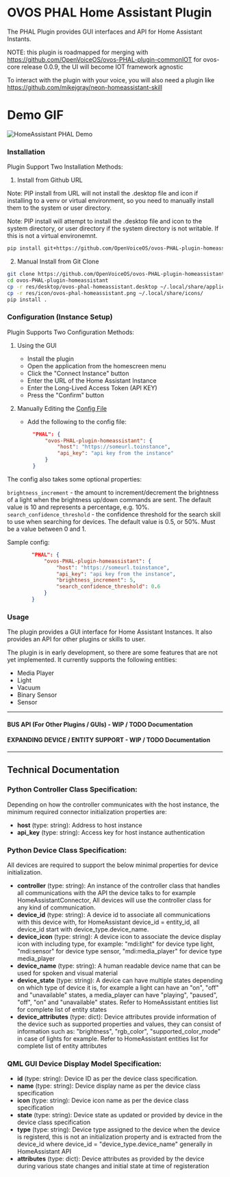 # OVOS PHAL Home Assistant Plugin

The PHAL Plugin provides GUI interfaces and API for Home Assistant Instants.

NOTE: this plugin is roadmapped for merging with https://github.com/OpenVoiceOS/ovos-PHAL-plugin-commonIOT for ovos-core release 0.0.9, the UI will become IOT framework agnostic

To interact with the plugin with your voice, you will also need a plugin like https://github.com/mikejgray/neon-homeassistant-skill

# Demo GIF

![HomeAssistant PHAL Demo](demo/demo.gif)

### Installation

Plugin Support Two Installation Methods:

1. Install from Github URL

Note: PIP install from URL will not install the .desktop file and icon if installing to a venv or virtual environment, so you need to manually install them to the system or user directory.

Note: PIP install will attempt to install the .desktop file and icon to the system directory, or user directory if the system directory is not writable. If this is not a virtual environemnt.

```bash
pip install git+https://github.com/OpenVoiceOS/ovos-PHAL-plugin-homeassistant
```

2. Manual Install from Git Clone

```bash
git clone https://github.com/OpenVoiceOS/ovos-PHAL-plugin-homeassistant
cd ovos-PHAL-plugin-homeassistant
cp -r res/desktop/ovos-phal-homeassistant.desktop ~/.local/share/applications/
cp -r res/icon/ovos-phal-homeassistant.png ~/.local/share/icons/
pip install .
```

### Configuration (Instance Setup)

Plugin Supports Two Configuration Methods:

1. Using the GUI

   - Install the plugin
   - Open the application from the homescreen menu
   - Click the "Connect Instance" button
   - Enter the URL of the Home Assistant Instance
   - Enter the Long-Lived Access Token (API KEY)
   - Press the "Confirm" button

2. Manually Editing the [Config File](https://openvoiceos.github.io/community-docs/config/)
   - Add the following to the config file:
   ```json
        "PHAL": {
            "ovos-PHAL-plugin-homeassistant": {
                "host": "https://someurl.toinstance",
                "api_key": "api key from the instance"
            }
        }
   ```

The config also takes some optional properties:

`brightness_increment` - the amount to increment/decrement the brightness of a light when the brightness up/down commands are sent. The default value is 10 and represents a percentage, e.g. 10%.
`search_confidence_threshold` - the confidence threshold for the search skill to use when searching for devices. The default value is 0.5, or 50%. Must be a value between 0 and 1.

Sample config:

```json
        "PHAL": {
            "ovos-PHAL-plugin-homeassistant": {
                "host": "https://someurl.toinstance",
                "api_key": "api key from the instance",
                "brightness_increment": 5,
                "search_confidence_threshold": 0.6
            }
        }
```

### Usage

The plugin provides a GUI interface for Home Assistant Instances. It also provides an API for other plugins or skills to user.

The plugin is in early development, so there are some features that are not yet implemented. It currently supports the following entities:

- Media Player
- Light
- Vacuum
- Binary Sensor
- Sensor

---

#### BUS API (For Other Plugins / GUIs) - WIP / TODO Documentation

#### EXPANDING DEVICE / ENTITY SUPPORT - WIP / TODO Documentation

---

## Technical Documentation

### Python Controller Class Specification:

Depending on how the controller communicates with the host instance, the minimum required connector initialization properties are:

- **host** (type: string): Address to host instance
- **api_key** (type: string): Access key for host instance authentication

### Python Device Class Specification:

All devices are required to support the below minimal properties for device initialization.

- **controller** (type: string): An instance of the controller class that handles all communications with the API the device talks to for example HomeAssistantConnector, All devices will use the controller class for any kind of communication.
- **device_id** (type: string): A device id to associate all communications with this device with, for HomeAssistant device_id = entity_id, all device_id start with device_type.device_name.
- **device_icon** (type: string): A device icon to associate the device display icon with including type, for example: "mdi:light" for device type light, "mdi:sensor" for device type sensor, "mdi:media_player" for device type media_player
- **device_name** (type: string): A human readable device name that can be used for spoken and visual material
- **device_state** (type: string): A device can have multiple states depending on which type of device it is, for example a light can have an "on", "off" and "unavailable" states, a media_player can have "playing", "paused", "off", "on" and "unavailable" states. Refer to HomeAssistant entities list for complete list of entity states
- **device_attributes** (type: dict): Device attributes provide information of the device such as supported properties and values, they can consist of information such as: "brightness", "rgb_color", "supported_color_mode" in case of lights for example. Refer to HomeAssistant entities list for complete list of entity attributes

### QML GUI Device Display Model Specification:

- **id** (type: string): Device ID as per the device class specification.
- **name** (type: string): Device display name as per the device class specification
- **icon** (type: string): Device icon name as per the device class specification
- **state** (type: string): Device state as updated or provided by device in the device class specification
- **type** (type: string): Device type assigned to the device when the device is registerd, this is not an initialization property and is extracted from the device_id where device_id = "device_type.device_name" generally in HomeAssistant API
- **attributes** (type: dict): Device attributes as provided by the device during various state changes and initial state at time of registeration
